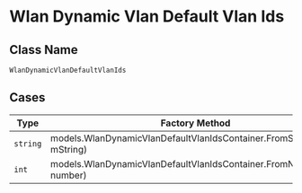
# Wlan Dynamic Vlan Default Vlan Ids

## Class Name

`WlanDynamicVlanDefaultVlanIds`

## Cases

| Type | Factory Method |
|  --- | --- |
| `string` | models.WlanDynamicVlanDefaultVlanIdsContainer.FromString(string mString) |
| `int` | models.WlanDynamicVlanDefaultVlanIdsContainer.FromNumber(int number) |

